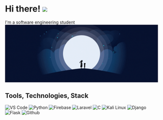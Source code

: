 
# Hi there! <img src="https://raw.githubusercontent.com/MartinHeinz/MartinHeinz/master/wave.gif" width="30px">
I'm a software engineering student
![](https://github.com/lukwiya23/lukwiya23/blob/master/assets/hardcore%20gamer.gif)

## Tools, Technologies, Stack

![VS Code](https://img.shields.io/badge/VS_Code-blue?style=for-the-badge&logo=visual-studio-code) ![Python](https://img.shields.io/badge/Python-lightgrey?style=for-the-badge&logo=python) ![Firebase](https://img.shields.io/badge/Firebase-yellow?style=for-the-badge&logo=firebase&)  ![Laravel](https://img.shields.io/badge/Flutter-lightgrey?style=for-the-badge&logo=FLutter) ![C](https://img.shields.io/badge/C-brightgreen?style=for-the-badge&logo=C) ![Kali Linux](https://img.shields.io/badge/Kali_Linux-blueviolet?style=for-the-badge&logo=linux) ![Django](https://img.shields.io/badge/django-success?style=for-the-badge&logo=django) ![Flask](https://img.shields.io/badge/flask-danger?style=for-the-badge&logo=flask) ![Github](https://img.shields.io/badge/Github-black?style=for-the-badge&logo=github)
